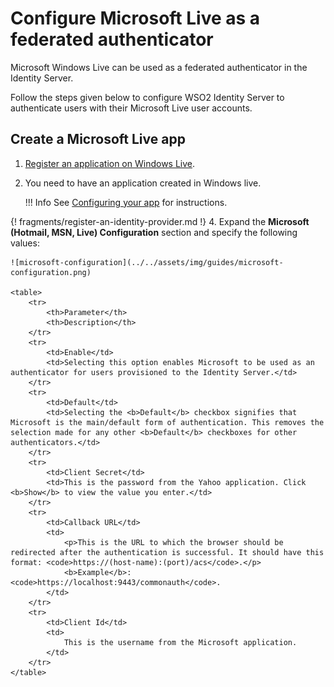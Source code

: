 # Configure Microsoft Live as a federated authenticator

Microsoft Windows Live can be used as a federated authenticator in the
Identity Server.

Follow the steps given below to configure WSO2 Identity Server to
authenticate users with their Microsoft Live user accounts.

## Create a Microsoft Live app

1.  [Register an application on Windows Live](https://msdn.microsoft.com/en-us/library/hh826541.aspx).
2.  You need to have an application created in Windows live.

    !!! Info
        See [Configuring your app](https://msdn.microsoft.com/en-us/library/hh826541.aspx) for instructions.

{! fragments/register-an-identity-provider.md !}
4.  Expand the **Microsoft (Hotmail, MSN, Live) Configuration** section and specify the following values:  
   
    ![microsoft-configuration](../../assets/img/guides/microsoft-configuration.png)
    
    <table>
        <tr>
            <th>Parameter</th>
            <th>Description</th>
        </tr>
        <tr>
            <td>Enable</td>
            <td>Selecting this option enables Microsoft to be used as an authenticator for users provisioned to the Identity Server.</td>
        </tr>
        <tr>
            <td>Default</td>
            <td>Selecting the <b>Default</b> checkbox signifies that Microsoft is the main/default form of authentication. This removes the selection made for any other <b>Default</b> checkboxes for other authenticators.</td>
        </tr>
        <tr>
            <td>Client Secret</td>
            <td>This is the password from the Yahoo application. Click <b>Show</b> to view the value you enter.</td>
        </tr>
        <tr>
            <td>Callback URL</td>
            <td>
                <p>This is the URL to which the browser should be redirected after the authentication is successful. It should have this format: <code>https://(host-name):(port)/acs</code>.</p>
                <b>Example</b>: <code>https://localhost:9443/commonauth</code>.
            </td>
        </tr>
        <tr>
            <td>Client Id</td>
            <td>
                This is the username from the Microsoft application.
            </td>
        </tr>
    </table>

